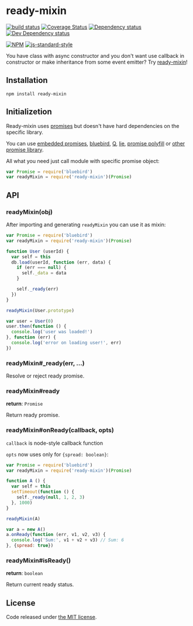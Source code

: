 # ready-mixin

[![build status](https://img.shields.io/travis/fanatid/ready-mixin.svg?branch=master&style=flat-square)](http://travis-ci.org/fanatid/ready-mixin)
[![Coverage Status](https://img.shields.io/coveralls/fanatid/ready-mixin.svg?style=flat-square)](https://coveralls.io/r/fanatid/ready-mixin)
[![Dependency status](https://img.shields.io/david/fanatid/ready-mixin.svg?style=flat-square)](https://david-dm.org/fanatid/ready-mixin#info=dependencies)
[![Dev Dependency status](https://img.shields.io/david/fanatid/ready-mixin.svg?style=flat-square)](https://david-dm.org/fanatid/ready-mixin#info=devDependencies)

[![NPM](https://nodei.co/npm/ready-mixin.png?downloads=true)](https://www.npmjs.com/package/ready-mixin)
[![js-standard-style](https://cdn.rawgit.com/feross/standard/master/badge.svg)](https://github.com/feross/standard)

You have class with async constructor and you don't want use callback in constructor or make inheritance from some event emitter? Try [ready-mixin](https://github.com/fanatid/ready-mixin)!

## Installation

```
npm install ready-mixin
```

## Initializetion

Ready-mixin uses [promises](https://promisesaplus.com/) but doesn't have hard dependencies on the specific library.

You can use [embedded promises](https://developer.mozilla.org/en-US/docs/Web/JavaScript/Reference/Global_Objects/Promise), [bluebird](https://github.com/petkaantonov/bluebird), [Q](https://github.com/kriskowal/q), [lie](https://github.com/calvinmetcalf/lie), [promise polyfill](https://github.com/jakearchibald/es6-promise) or [other promise library](https://www.npmjs.com/search?q=promises).

All what you need just call module with specific promise object:

```js
var Promise = require('bluebird')
var readyMixin = require('ready-mixin')(Promise)
```

## API

### readyMixin(obj)

After importing and generating `readyMixin` you can use it as mixin:

```js
var Promise = require('bluebird')
var readyMixin = require('ready-mixin')(Promise)

function User (userId) {
  var self = this
  db.load(userId, function (err, data) {
    if (err === null) {
      self._data = data
    }

    self._ready(err)
  })
}

readyMixin(User.prototype)

var user = User(0)
user.then(function () {
  console.log('user was loaded!')
}, function (err) {
  console.log('error on loading user!', err)
})

```

### readyMixin#_ready(err, ...)

Resolve or reject ready promise.

### readyMixin#ready

**return**: `Promise`

Return ready promise.

### readyMixin#onReady(callback, opts)

`callback` is node-style callback function

`opts` now uses only for `{spread: boolean}`:

```js
var Promise = require('bluebird')
var readyMixin = require('ready-mixin')(Promise)

function A () {
  var self = this
  setTimeout(function () {
    self._ready(null, 1, 2, 3)
  }, 1000)
}

readyMixin(A)

var a = new A()
a.onReady(function (err, v1, v2, v3) {
  console.log('Sum:', v1 + v2 + v3) // Sum: 6
}, {spread: true})
```

### readyMixin#isReady()

**return**: `boolean`

Return current ready status.

## License

Code released under [the MIT license](https://github.com/fanatid/ready-mixin/blob/master/LICENSE).
